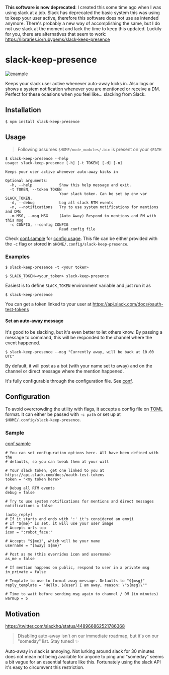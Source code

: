 **This software is now deprecated**: I created this some time ago when I was using slack at a job. Slack has deprecated the basic system this was using to keep your user active, therefore this software does not use as intended anymore. There's probably a new way of accomplishing the same, but I do not use slack at the moment and lack the time to keep this updated. Luckily for you, there are alternatives that seem to work: https://libraries.io/rubygems/slack-keep-presence

# slack-keep-presence

![example](http://i.imgur.com/jZ1osWk.png)

Keeps your slack user active whenever auto-away kicks in. Also logs or shows
a system notification whenever you are mentioned or receive a DM. Perfect
for these ocasions when you feel like… slacking from Slack.

## Installation

```
$ npm install slack-keep-presence
```

## Usage

> Following assumes `$HOME/node_modules/.bin` is present on your `$PATH`

```
$ slack-keep-presence --help
usage: slack-keep-presence [-h] [-t TOKEN] [-d] [-n]

Keeps your user active whenever auto-away kicks in

Optional arguments:
  -h, --help            Show this help message and exit.
  -t TOKEN, --token TOKEN
                        Your slack token. Can be set by env var SLACK_TOKEN.
  -d, --debug           Log all slack RTM events
  -n, --notifications   Try to use system notifications for mentions and DMs
  -m MSG, --msg MSG     (Auto Away) Respond to mentions and PM with this msg
  -c CONFIG, --config CONFIG
                        Read config file
```

Check [conf.sample] for [config usage]. This file can be either provided with
the `-c` flag or stored in `$HOME/.config/slack-keep-presence`.


[conf.sample]: https://github.com/eskerda/slack-keep-presence/blob/master/conf.sample
[config usage]: #configuration

### Examples

```
$ slack-keep-presence -t <your token>
```
```
$ SLACK_TOKEN=<your_token> slack-keep-presence
```
Easiest is to define `SLACK_TOKEN` environment variable and just run it as
```
$ slack-keep-presence
```

You can get a token linked to your user at https://api.slack.com/docs/oauth-test-tokens

#### Set an auto-away message

It's good to be slacking, but it's even better to let others know. By passing
a message to command, this will be responded to the channel where the event
happened.

```
$ slack-keep-presence --msg "Currently away, will be back at 10.00 UTC"
```

By default, it will post as a bot (with your name set to away) and
on the channel or direct message where the mention happened.

It's fully configurable through the configuration file. See [conf](#configuration).

## Configuration

To avoid overcrowding the utility with flags, it accepts a config file on
[TOML] format. It can either be passed with `-c path` or set up at
`$HOME/.config/slack-keep-presence`.

[TOML]: https://github.com/toml-lang/toml

### Sample
[conf.sample]

[conf.sample]: https://github.com/eskerda/slack-keep-presence/blob/master/conf.sample

```
# You can set configuration options here. All have been defined with the
# defaults, so you can tweak them at your will

# Your slack token, get one linked to you at https://api.slack.com/docs/oauth-test-tokens
token = "<my token here>"

# Debug all RTM events
debug = false

# Try to use system notifications for mentions and direct messages
notifications = false

[auto_reply]
# If it starts and ends with ':' it's considered an emoji
# If "${me}" is set, it will use your user image
# Accepts urls too
icon = ":robot_face:"

# Accepts "${me}", which will be your name
username = "[away] ${me}"

# Post as me (this overrides icon and username)
as_me = false

# If mention happens on public, respond to user in a private msg
in_private = false

# Template to use to format away message. Defaults to "${msg}"
reply_template = "Hello, ${user} I am away, reason: \"${msg}\""

# Time to wait before sending msg again to channel / DM (in minutes)
warmup = 5
```

## Motivation

https://twitter.com/slackhq/status/448966862521786368
> Disabling auto-away isn't on our immediate roadmap, but it's on our "someday"
list. Stay tuned! ✨

Auto-away in slack is annoying. Not lurking around slack for 30 minutes does not
mean not being available for anyone to ping and "someday" seems a bit vague for
an essential feature like this. Fortunately using the slack API it's easy to
circumvent this restriction.
